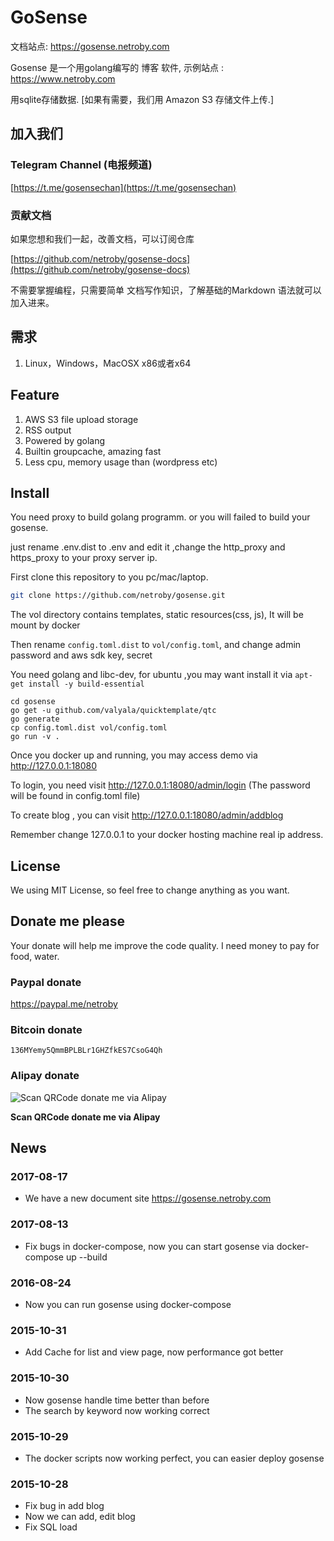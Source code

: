 # GoSense

文档站点: https://gosense.netroby.com

Gosense 是一个用golang编写的 博客 软件, 示例站点 : https://www.netroby.com

用sqlite存储数据. [如果有需要，我们用 Amazon S3 存储文件上传.]

## 加入我们

### Telegram Channel (电报频道)


[https://t.me/gosensechan](https://t.me/gosensechan)



### 贡献文档


如果您想和我们一起，改善文档，可以订阅仓库

[https://github.com/netroby/gosense-docs](https://github.com/netroby/gosense-docs)

不需要掌握编程，只需要简单 文档写作知识，了解基础的Markdown 语法就可以加入进来。

## 需求

1. Linux，Windows，MacOSX x86或者x64


## Feature


1. AWS S3 file upload storage
2. RSS output
3. Powered by golang
4. Builtin groupcache, amazing fast
5. Less cpu, memory usage than (wordpress etc)

## Install

You need proxy to build golang programm. or you will failed to build your gosense.

just rename .env.dist to .env  and edit it ,change the http_proxy and https_proxy to your proxy server ip.

First clone this repository to you pc/mac/laptop.

```bash
git clone https://github.com/netroby/gosense.git
```

The vol directory contains templates, static resources(css, js), It will be mount by docker

Then rename `config.toml.dist` to `vol/config.toml`, and change admin password and aws sdk key, secret

You need golang and libc-dev, for ubuntu ,you may want install it via `apt-get install -y build-essential`


```
cd gosense
go get -u github.com/valyala/quicktemplate/qtc
go generate
cp config.toml.dist vol/config.toml
go run -v .
```


Once you docker up and running, you may access demo via http://127.0.0.1:18080

To login, you need visit http://127.0.0.1:18080/admin/login  (The password will be found in config.toml file)

To create blog , you can visit http://127.0.0.1:18080/admin/addblog

Remember change 127.0.0.1 to your docker hosting machine real ip address.


## License

We using MIT License, so feel free to change anything as you want.

## Donate me please

Your donate will help me improve the code quality. I need money to pay for food, water.

### Paypal donate

https://paypal.me/netroby

### Bitcoin donate

```
136MYemy5QmmBPLBLr1GHZfkES7CsoG4Qh
```
### Alipay donate

![Scan QRCode donate me via Alipay](https://www.netroby.com/assets/images/alipayme.jpg)

**Scan QRCode donate me via Alipay**


## News

### 2017-08-17

* We have a new document site https://gosense.netroby.com

### 2017-08-13

* Fix bugs in docker-compose, now you can start gosense via docker-compose up --build

### 2016-08-24

* Now you can run gosense using docker-compose

### 2015-10-31

* Add Cache for list and view page, now performance got better

### 2015-10-30

* Now gosense handle time better than before
* The search by keyword now working correct

### 2015-10-29

* The docker scripts now working perfect, you can easier deploy gosense 

### 2015-10-28

* Fix bug in add blog
* Now we can add, edit blog
* Fix SQL load



